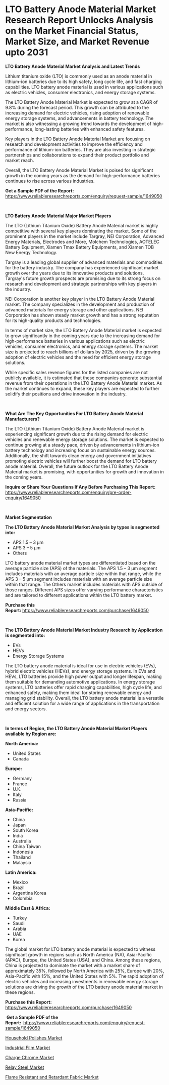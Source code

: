 <p><h1>LTO Battery Anode Material Market Research Report Unlocks Analysis on the Market Financial Status, Market Size, and Market Revenue upto 2031</h1></p><p><strong>LTO Battery Anode Material Market Analysis and Latest Trends</strong></p>
<p><p>Lithium titanium oxide (LTO) is commonly used as an anode material in lithium-ion batteries due to its high safety, long cycle life, and fast charging capabilities. LTO battery anode material is used in various applications such as electric vehicles, consumer electronics, and energy storage systems.</p><p>The LTO Battery Anode Material Market is expected to grow at a CAGR of 9.8% during the forecast period. This growth can be attributed to the increasing demand for electric vehicles, rising adoption of renewable energy storage systems, and advancements in battery technology. The market is also witnessing a growing trend towards the development of high-performance, long-lasting batteries with enhanced safety features.</p><p>Key players in the LTO Battery Anode Material Market are focusing on research and development activities to improve the efficiency and performance of lithium-ion batteries. They are also investing in strategic partnerships and collaborations to expand their product portfolio and market reach.</p><p>Overall, the LTO Battery Anode Material Market is poised for significant growth in the coming years as the demand for high-performance batteries continues to rise across various industries.</p></p>
<p><strong>Get a Sample PDF of the Report:&nbsp;</strong> <a href="https://www.reliableresearchreports.com/enquiry/request-sample/1649050">https://www.reliableresearchreports.com/enquiry/request-sample/1649050</a></p>
<p>&nbsp;</p>
<p><strong>LTO Battery Anode Material Major Market Players</strong></p>
<p><p>The LTO (Lithium Titanium Oxide) Battery Anode Material market is highly competitive with several key players dominating the market. Some of the prominent players in the market include Targray, NEI Corporation, Advanced Energy Materials, Electrodes and More, Molchem Technologies, AOTELEC Battery Equipment, Xiamen Tmax Battery Equipments, and Xiamen TOB New Energy Technology.</p><p>Targray is a leading global supplier of advanced materials and commodities for the battery industry. The company has experienced significant market growth over the years due to its innovative products and solutions. Targray's future growth prospects are promising due to its strong focus on research and development and strategic partnerships with key players in the industry.</p><p>NEI Corporation is another key player in the LTO Battery Anode Material market. The company specializes in the development and production of advanced materials for energy storage and other applications. NEI Corporation has shown steady market growth and has a strong reputation for its high-quality products and technologies.</p><p>In terms of market size, the LTO Battery Anode Material market is expected to grow significantly in the coming years due to the increasing demand for high-performance batteries in various applications such as electric vehicles, consumer electronics, and energy storage systems. The market size is projected to reach billions of dollars by 2025, driven by the growing adoption of electric vehicles and the need for efficient energy storage solutions.</p><p>While specific sales revenue figures for the listed companies are not publicly available, it is estimated that these companies generate substantial revenue from their operations in the LTO Battery Anode Material market. As the market continues to expand, these key players are expected to further solidify their positions and drive innovation in the industry.</p></p>
<p>&nbsp;</p>
<p><strong>What Are The Key Opportunities For LTO Battery Anode Material Manufacturers?</strong></p>
<p><p>The LTO (Lithium Titanium Oxide) Battery Anode Material market is experiencing significant growth due to the rising demand for electric vehicles and renewable energy storage solutions. The market is expected to continue growing at a steady pace, driven by advancements in lithium-ion battery technology and increasing focus on sustainable energy sources. Additionally, the shift towards clean energy and government initiatives promoting electric vehicles will further boost the demand for LTO battery anode material. Overall, the future outlook for the LTO Battery Anode Material market is promising, with opportunities for growth and innovation in the coming years.</p></p>
<p><strong>Inquire or Share Your Questions If Any Before Purchasing This Report:</strong> <a href="https://www.reliableresearchreports.com/enquiry/pre-order-enquiry/1649050">https://www.reliableresearchreports.com/enquiry/pre-order-enquiry/1649050</a></p>
<p>&nbsp;</p>
<p><strong>Market Segmentation</strong></p>
<p><strong>The LTO Battery Anode Material Market Analysis by types is segmented into:</strong></p>
<p><ul><li>APS 1.5 – 3 μm</li><li>APS 3 – 5 μm</li><li>Others</li></ul></p>
<p><p>LTO battery anode material market types are differentiated based on the average particle size (APS) of the materials. The APS 1.5 – 3 μm segment includes materials with an average particle size within that range, while the APS 3 – 5 μm segment includes materials with an average particle size within that range. The Others market includes materials with APS outside of those ranges. Different APS sizes offer varying performance characteristics and are tailored to different applications within the LTO battery market.</p></p>
<p><strong>Purchase this Report:&nbsp;</strong><a href="https://www.reliableresearchreports.com/purchase/1649050">https://www.reliableresearchreports.com/purchase/1649050</a></p>
<p>&nbsp;</p>
<p><strong>The LTO Battery Anode Material Market Industry Research by Application is segmented into:</strong></p>
<p><ul><li>EVs</li><li>HEVs</li><li>Energy Storage Systems</li></ul></p>
<p><p>The LTO battery anode material is ideal for use in electric vehicles (EVs), hybrid electric vehicles (HEVs), and energy storage systems. In EVs and HEVs, LTO batteries provide high power output and longer lifespan, making them suitable for demanding automotive applications. In energy storage systems, LTO batteries offer rapid charging capabilities, high cycle life, and enhanced safety, making them ideal for storing renewable energy and managing grid stability. Overall, the LTO battery anode material is a versatile and efficient solution for a wide range of applications in the transportation and energy sectors.</p></p>
<p>&nbsp;</p>
<p><strong>In terms of Region, the LTO Battery Anode Material Market Players available by Region are:</strong></p>
<p>
    <p> <strong> North America: </strong>
        <ul>
            <li>United States</li>
            <li>Canada</li>
        </ul>
        </p> 
    <p> <strong> Europe: </strong>
        <ul>
            <li>Germany</li>
            <li>France</li>
            <li>U.K.</li>
            <li>Italy</li>
            <li>Russia</li>
        </ul>
        </p> 
    <p> <strong> Asia-Pacific: </strong>
        <ul>
            <li>China</li>
            <li>Japan</li>
            <li>South Korea</li>
            <li>India</li>
            <li>Australia</li>
            <li>China Taiwan</li>
            <li>Indonesia</li>
            <li>Thailand</li>
            <li>Malaysia</li>
        </ul>
        </p> 
    <p> <strong> Latin America: </strong>
        <ul>
            <li>Mexico</li>
            <li>Brazil</li>
            <li>Argentina Korea</li>
            <li>Colombia</li>
        </ul>
        </p> 
    <p> <strong> Middle East & Africa: </strong>
        <ul>
            <li>Turkey</li>
            <li>Saudi</li>
            <li>Arabia</li>
            <li>UAE</li>
            <li>Korea</li>
        </ul>
    </p>
    </p>
<p><p>The global market for LTO battery anode material is expected to witness significant growth in regions such as North America (NA), Asia-Pacific (APAC), Europe, the United States (USA), and China. Among these regions, China is projected to dominate the market with a market share of approximately 35%, followed by North America with 25%, Europe with 20%, Asia-Pacific with 15%, and the United States with 5%. The rapid adoption of electric vehicles and increasing investments in renewable energy storage solutions are driving the growth of the LTO battery anode material market in these regions.</p></p>
<p><strong>Purchase this Report: </strong><a href="https://www.reliableresearchreports.com/purchase/1649050">https://www.reliableresearchreports.com/purchase/1649050</a></p>
<p>&nbsp;<strong>Get a Sample PDF of the Report:&nbsp;&nbsp;</strong><a href="https://www.reliableresearchreports.com/enquiry/request-sample/1649050">https://www.reliableresearchreports.com/enquiry/request-sample/1649050</a></p>
<p><strong></strong></p>
<p><p><a href="https://medium.com/@scotpurdy654/household-polishes-market-research-report-its-history-and-forecast-2024-to-2031-ce0ecfffb87d">Household Polishes Market</a></p><p><a href="https://medium.com/@clevehilll2023/industrial-film-market-analysis-and-sze-forecasted-for-period-from-2024-to-2031-929edde19230">Industrial Film Market</a></p><p><a href="https://medium.com/@samirmayert_36715/charge-chrome-market-trends-forecast-and-competitive-analysis-to-2031-399e4c9a9d27">Charge Chrome Market</a></p><p><a href="https://medium.com/@samirmayert_36715/relay-steel-market-comprehensive-assessment-by-type-application-and-geography-ffeb92957ee1">Relay Steel Market</a></p><p><a href="https://medium.com/@scotpurdy654/flame-resistant-and-retardant-fabric-market-trends-forecast-and-competitive-analysis-to-2031-213cb994c76d">Flame Resistant and Retardant Fabric Market</a></p></p>